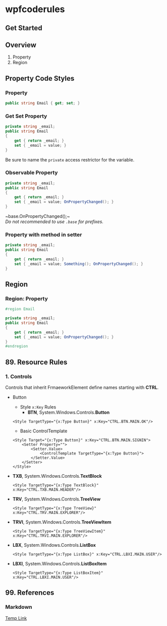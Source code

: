 # wpfcoderules

## Get Started
## Overview
1. Property
2. Region
## Property Code Styles

### Property
```csharp
public string Email { get; set; }
```

### Get Set Property
```csharp
private string _email;
public string Email 
{ 
    get { return _email; } 
    set { _email = value; } 
}
```
Be sure to name the `private` access restrictor for the variable.
### Observable Property
```csharp
private string _email;
public string Email 
{ 
    get { return _email; } 
    set { _email = value; OnPropertyChanged(); } 
}
```
~base.OnPropertyChanged();~   
*Do not recommended to use `.base` for prefixes.*

### Property with method in setter
```csharp
private string _email;
public string Email 
{ 
    get { return _email; } 
    set { _email = value; Something(); OnPropertyChanged(); } 
}
```

## Region

### Region: Property
```csharp
#region Email

private string _email;
public string Email
{
    get { return _email; }
    set { _email = value; OnPropertyChanged(); }
}
#endregion
```

## 89. Resource Rules
### 1. Controls
Controls that inherit FrmaeworkElement define names starting with **CTRL**.
   
* Button
  - Style `x:Key` Rules
    + **BTN**, System.Windows.Controls.**Button**   

  ```xaml
  <Style TargetType="{x:Type Button}" x:Key="CTRL.BTN.MAIN.OK"/>
  ```

    + Basic ControlTemplate
  ```xaml
  <Style Target="{x:Type Button}" x:Key="CTRL.BTN.MAIN.SIGNIN">
      <Setter Property="">
          <Setter.Value>
              <ControlTemplate TargetType="{x:Type Button}">
          </Setter.Value>
      </Setter>
  </Style>
  ```

* **TXB**, System.Windows.Controls.**TextBlock**   

  ```xaml
  <Style TargetType="{x:Type TextBlock}" x:Key="CTRL.TXB.MAIN.HEADER"/>
  ```
  
* **TRV**, System.Windows.Controls.**TreeView**   

  ```xaml
  <Style TargetType="{x:Type TreeView}" x:Key="CTRL.TRV.MAIN.EXPLORER"/>
  ```
  
* **TRVI**, System.Windows.Controls.**TreeViewItem**   

  ```xaml
  <Style TargetType="{x:Type TreeViewItem}" x:Key="CTRL.TRVI.MAIN.EXPLORER"/>
  ```
  
* **LBX**, System.Windows.Controls.**ListBox**   

  ```xaml
  <Style TargetType="{x:Type ListBox}" x:Key="CTRL.LBXI.MAIN.USER"/>
  ```
  
* **LBXI**, System.Windows.Controls.**ListBoxItem**   

  ```xaml
  <Style TargetType="{x:Type ListBoxItem}" x:Key="CTRL.LBXI.MAIN.USER"/>
  ```

## 99. References
### Markdown
[Temp Link](https://docs.microsoft.com/en-us/windows/communitytoolkit/parsers/markdownparser)
